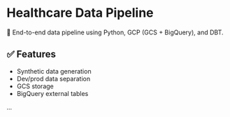 # Healthcare Data Pipeline

🎯 End-to-end data pipeline using Python, GCP (GCS + BigQuery), and DBT.

## ✅ Features
- Synthetic data generation
- Dev/prod data separation
- GCS storage
- BigQuery external tables

...
